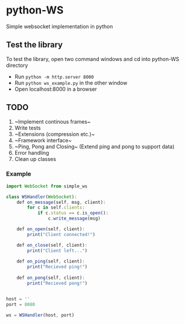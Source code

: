 # python-WS
Simple websocket implementation in python

## Test the library
To test the library, open two command windows and cd into python-WS directory
- Run ```python -m http.server 8000```
- Run ```python ws_example.py``` in the other window
- Open localhost:8000 in a browser

## TODO
1. ~Implement continous frames~
2. Write tests
3. ~Extensions (compression etc.)~
4. ~Framework interface~
5. ~Ping, Pong and Closing~ (Extend ping and pong to support data)
6. Error handling
7. Clean up classes

### Example

```javascript
import WebSocket from simple_ws

class WSHandler(WebSocket):
    def on_message(self, msg, client):
        for c in self.clients:
            if c.status == c.is_open():
                c.write_message(msg)

    def on_open(self, client):
        print("Client connected!")

    def on_close(self, client):
        print("Client left...")
        
    def on_ping(self, client):
        print("Recieved ping!")
    
    def on_pong(self, client):
        print("Recieved pong!")


host = ''
port = 8080

ws = WSHandler(host, port)

```
